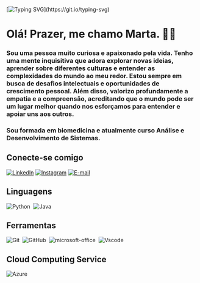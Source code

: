 
[![Typing SVG](https://readme-typing-svg.herokuapp.com/?color=fff&size=35&center=true&vCenter=true&width=1000&lines=Bem+vindos!)](https://git.io/typing-svg)

# Olá! Prazer, me chamo Marta. 👋🏻

### Sou uma pessoa muito curiosa e apaixonado pela vida. Tenho uma mente inquisitiva que adora explorar novas ideias, aprender sobre diferentes culturas e entender as complexidades do mundo ao meu redor. Estou sempre em busca de desafios intelectuais e oportunidades de crescimento pessoal. Além disso, valorizo profundamente a empatia e a compreensão, acreditando que o mundo pode ser um lugar melhor quando nos esforçamos para entender e apoiar uns aos outros. 
### Sou formada em biomedicina e atualmente curso Análise e Desenvolvimento de Sistemas.


## Conecte-se comigo

[![LinkedIn](https://img.shields.io/badge/LinkedIn-0D1117?style=for-the-badge&logo=linkedin&logoColor=0D117)](https://www.linkedin.com/in/marta-stefanie-medeiros-456566294/) [![Instagram](https://img.shields.io/badge/Instagram-0D1117?style=for-the-badge&logo=instagram&logoColor=fff)](https://www.instagram.com/stefanie_medeiros_marta?igsh=MTNkdXdiYWY3a3c3aw%3D%3D&utm_source=qr) 
[![E-mail](https://img.shields.io/badge/-Email-0D1117?style=for-the-badge&logo=microsoft-outlook&logoColor=007BF)](mailto:martastefaniemedeiros@outlook.com.br)

## Linguagens
![Python](https://img.shields.io/badge/Python-0D1117?style=for-the-badge&logo=python)&nbsp;
![Java](https://img.shields.io/badge/java-0D1117.svg?style=for-the-badge&logo=openjdk&logoColor=white)


## Ferramentas

![Git](https://img.shields.io/badge/-Git-0D1117?style=for-the-badge&logo=git&labelColor=0D1117)&nbsp;
![GitHub](https://img.shields.io/badge/-GitHub-0D1117?style=for-the-badge&logo=github&labelColor=0D1117)&nbsp;
![microsoft-office](https://img.shields.io/badge/-microsoft_office-0D1117?style=for-the-badge&logo=microsoft-office&labelColor=0D1117)&nbsp;
![Vscode](https://img.shields.io/badge/Vscode-0D1117?style=for-the-badge&logo=visual-studio-code&logoColor=)

## Cloud Computing Service 

![Azure](https://img.shields.io/badge/Azure-0D1117?style=for-the-badge&logo=microsoft%20azure&logoColor=07)

